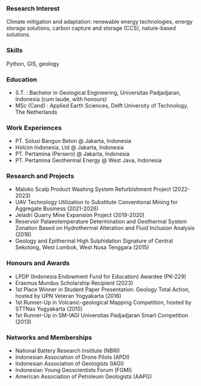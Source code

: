 ### Research Interest
Climate mitigation and adaptation: renewable energy technologies, energy storage solutions, carbon capture and storage (CCS), nature-based solutions.

### Skills
Python, GIS, geology

### Education
- S.T. : Bachelor in Geological Engineering, Universitas Padjadjaran, Indonesia (cum laude, with honours)
- MSc (Cand) : Applied Earth Sciences, Delft University of Technology, The Netherlands

### Work Experiences
- PT. Solusi Bangun Beton @ Jakarta, Indonesia
- Holcim Indonesia, Ltd @ Jakarta, Indonesia
- PT. Pertamina (Persero) @ Jakarta, Indonesia
- PT. Pertamina Geothermal Energy @ West Java, Indonesia

### Research and Projects
- Maloko Scalp Product Washing System Refurbishment Project (2022-2023)
- UAV Technology Utilization to Substitute Conventional Mining for Aggregate Business (2021-2026)
- Jeladri Quarry Mine Expansion Project (2019-2020)
- Reservoir Palaeotemperature Determination and Geothermal System Zonation Based on Hydrothermal Alteration and Fluid Inclusion Analysis (2016)
- Geology and Epithermal High Sulphidation Signature of Central Sekotong, West Lombok, West Nusa Tenggara (2015)

### Honours and Awards
- LPDP (Indonesia Endowment Fund for Education) Awardee (PK-229)
- Erasmus Mundus Scholarship Recipient (2023)
- 1st Place Winner in Student Paper Presentation: Geology Total Action, hosted by UPN Veteran Yogyakarta (2016)
- 1st Runner-Up in Volcanic-geological Mapping Competition, hosted by STTNas Yogyakarta (2015)
- 1st Runner-Up in SM-IAGI Universitas Padjadjaran Smart Competition (2013)

### Networks and Memberships
- National Battery Research Institute (NBRI)
- Indonesian Association of Drone Pilots (APDI)
- Indonesian Association of Geologists (IAGI)
- Indonesian Young Geoscientists Forum (FGMI)
- American Association of Petroleum Geologists (AAPG)
